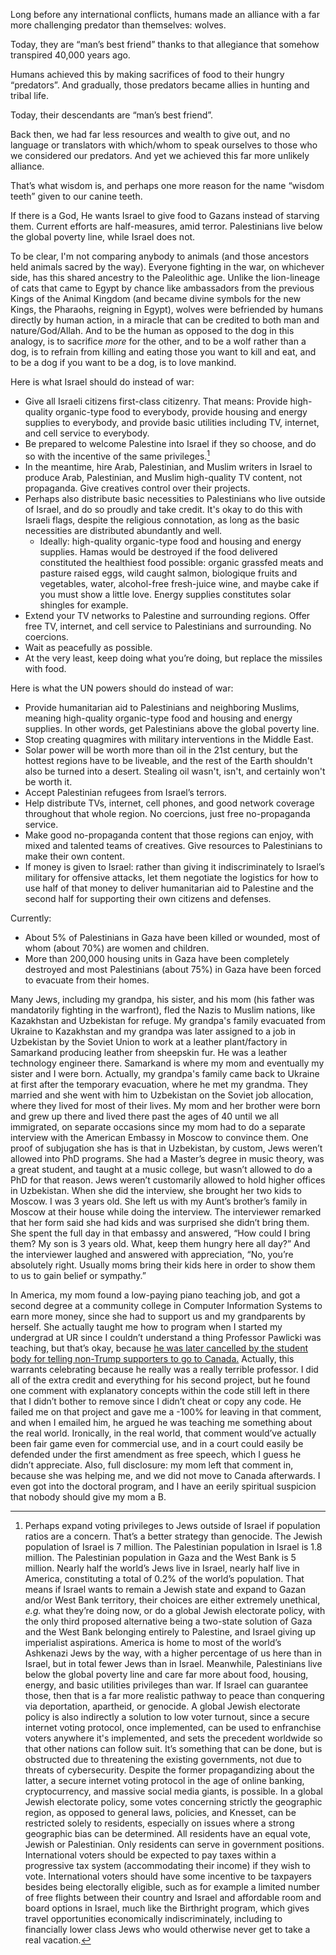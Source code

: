 Long before any international conflicts, humans made an alliance with a far more challenging predator than themselves: wolves.

Today, they are “man’s best friend” thanks to that allegiance that somehow transpired 40,000 years ago.

Humans achieved this by making sacrifices of food to their hungry “predators”. And gradually, those predators became allies in hunting and tribal life.

Today, their descendants are “man’s best friend”. 

Back then, we had far less resources and wealth to give out, and no language or translators with which/whom to speak ourselves to those who we considered our predators. And yet we achieved this far more unlikely alliance.

That’s what wisdom is, and perhaps one more reason for the name “wisdom teeth” given to our canine teeth.

If there is a God, He wants Israel to give food to Gazans instead of starving them. Current efforts are half-measures, amid terror. Palestinians live below the global poverty line, while Israel does not.

To be clear, I'm not comparing anybody to animals (and those ancestors held animals sacred by the way). Everyone fighting in the war, on whichever side, has this shared ancestry to the Paleolithic age. Unlike the lion-lineage of cats that came to Egypt by chance like ambassadors from the previous Kings of the Animal Kingdom (and became divine symbols for the new Kings, the Pharaohs, reigning in Egypt), wolves were befriended by humans directly by human action, in a miracle that can be credited to both man and nature/God/Allah. And to be the human as opposed to the dog in this analogy, is to sacrifice *more* for the other, and to be a wolf rather than a dog, is to refrain from killing and eating those you want to kill and eat, and to be a dog if you want to be a dog, is to love mankind.

Here is what Israel should do instead of war:

- Give all Israeli citizens first-class citizenry. That means: Provide high-quality organic-type food to everybody, provide housing and energy supplies to everybody, and provide basic utilities including TV, internet, and cell service to everybody.
- Be prepared to welcome Palestine into Israel if they so choose, and do so with the incentive of the same privileges.[^1]
- In the meantime, hire Arab, Palestinian, and Muslim writers in Israel to produce Arab, Palestinian, and Muslim high-quality TV content, not propaganda. Give creatives control over their projects.
- Perhaps also distribute basic necessities to Palestinians who live outside of Israel, and do so proudly and take credit. It's okay to do this with Israeli flags, despite the religious connotation, as long as the basic necessities are distributed abundantly and well.
  - Ideally: high-quality organic-type food and housing and energy supplies. Hamas would be destroyed if the food delivered constituted the healthiest food possible: organic grassfed meats and pasture raised eggs, wild caught salmon, biologique fruits and vegetables, water, alcohol-free fresh-juice wine, and maybe cake if you must show a little love. Energy supplies constitutes solar shingles for example.
- Extend your TV networks to Palestine and surrounding regions. Offer free TV, internet, and cell service to Palestinians and surrounding. No coercions.
- Wait as peacefully as possible.
- At the very least, keep doing what you’re doing, but replace the missiles with food.

Here is what the UN powers should do instead of war:

- Provide humanitarian aid to Palestinians and neighboring Muslims, meaning high-quality organic-type food and housing and energy supplies. In other words, get Palestinians above the global poverty line.
- Stop creating quagmires with military interventions in the Middle East.
- Solar power will be worth more than oil in the 21st century, but the hottest regions have to be liveable, and the rest of the Earth shouldn't also be turned into a desert. Stealing oil wasn't, isn't, and certainly won't be worth it.
- Accept Palestinian refugees from Israel’s terrors.
- Help distribute TVs, internet, cell phones, and good network coverage throughout that whole region. No coercions, just free no-propaganda service.
- Make good no-propaganda content that those regions can enjoy, with mixed and talented teams of creatives. Give resources to Palestinians to make their own content.
- If money is given to Israel: rather than giving it indiscriminately to Israel’s military for offensive attacks, let them negotiate the logistics for how to use half of that money to deliver humanitarian aid to Palestine and the second half for supporting their own citizens and defenses.

Currently:
- About 5% of Palestinians in Gaza have been killed or wounded, most of whom (about 70%) are women and children.
- More than 200,000 housing units in Gaza have been completely destroyed and most Palestinians (about 75%) in Gaza have been forced to evacuate from their homes. 

Many Jews, including my grandpa, his sister, and his mom (his father was mandatorily fighting in the warfront), fled the Nazis to Muslim nations, like Kazakhstan and Uzbekistan for refuge. My grandpa's family evacuated from Ukraine to Kazakhstan and my grandpa was later assigned to a job in Uzbekistan by the Soviet Union to work at a leather plant/factory in Samarkand producing leather from sheepskin fur. He was a leather technology engineer there. Samarkand is where my mom and eventually my sister and I were born. Actually, my grandpa's family came back to Ukraine at first after the temporary evacuation, where he met my grandma. They married and she went with him to Uzbekistan on the Soviet job allocation, where they lived for most of their lives. My mom and her brother were born and grew up there and lived there past the ages of 40 until we all immigrated, on separate occasions since my mom had to do a separate interview with the American Embassy in Moscow to convince them. One proof of subjugation she has is that in Uzbekistan, by custom, Jews weren’t allowed into PhD programs. She had a Master’s degree in music theory, was a great student, and taught at a music college, but wasn’t allowed to do a PhD for that reason. Jews weren’t customarily allowed to hold higher offices in Uzbekistan. When she did the interview, she brought her two kids to Moscow. I was 3 years old. She left us with my Aunt’s brother’s family in Moscow at their house while doing the interview. The interviewer remarked that her form said she had kids and was surprised she didn’t bring them. She spent the full day in that embassy and answered, “How could I bring them? My son is  3 years old. What, keep them hungry here all day?” And the interviewer laughed and answered with appreciation, “No, you’re absolutely right. Usually moms bring their kids here in order to show them to us to gain belief or sympathy.”

In America, my mom found a low-paying piano teaching job, and got a second degree at a community college in Computer Information Systems to earn more money, since she had to support us and my grandparents by herself. She actually taught me how to program when I started my undergrad at UR since I couldn’t understand a thing Professor Pawlicki was teaching, but that’s okay, because [he was later cancelled by the student body for telling non-Trump supporters to go to Canada.](https://www.rochesterfirst.com/news/local-news/u-of-r-professor-steps-down-as-program-director-after-controversial-facebook-post/) Actually, this warrants celebrating because he really was a really terrible professor. I did all of the extra credit and everything for his second project, but he found one comment with explanatory concepts within the code still left in there that I didn’t bother to remove since I didn’t cheat or copy any code. He failed me on that project and gave me a -100% for leaving in that comment, and when I emailed him, he argued he was teaching me something about the real world. Ironically, in the real world, that comment would’ve actually been fair game even for commercial use, and in a court could easily be defended under the first amendment as free speech, which I guess he didn’t appreciate. Also, full disclosure: my mom left that comment in, because she was helping me, and we did not move to Canada afterwards. I even got into the doctoral program, and I have an eerily spiritual suspicion that nobody should give my mom a B.

[^1]: Perhaps expand voting privileges to Jews outside of Israel if population ratios are a concern. That’s a better strategy than genocide. The Jewish population of Israel is 7 million. The Palestinian population in Israel is 1.8 million. The Palestinian population in Gaza and the West Bank is 5 million. Nearly half the world’s Jews live in Israel, nearly half live in America, constituting a total of 0.2% of the world’s population. That means if Israel wants to remain a Jewish state and expand to Gazan and/or West Bank territory, their choices are either extremely unethical, *e.g.* what they’re doing now, or do a global Jewish electorate policy, with the only third proposed alternative being a two-state solution of Gaza and the West Bank belonging entirely to Palestine, and Israel giving up imperialist aspirations. America is home to most of the world’s Ashkenazi Jews by the way, with a higher percentage of us here than in Israel, but in total fewer Jews than in Israel. Meanwhile, Palestinians live below the global poverty line and care far more about food, housing, energy, and basic utilities privileges than war. If Israel can guarantee those, then that is a far more realistic pathway to peace than conquering via deportation, apartheid, or genocide. A global Jewish electorate policy is also indirectly a solution to low voter turnout, since a secure internet voting protocol, once implemented, can be used to enfranchise voters anywhere it's implemented, and sets the precedent worldwide so that other nations can follow suit. It’s something that can be done, but is obstructed due to threatening the existing governments, not due to threats of cybersecurity. Despite the former propagandizing about the latter, a secure internet voting protocol in the age of online banking, cryptocurrency, and massive social media giants, is possible. In a global Jewish electorate policy, some votes concerning strictly the geographic region, as opposed to general laws, policies, and Knesset, can be restricted solely to residents, especially on issues where a strong geographic bias can be determined. All residents have an equal vote, Jewish or Palestinian. Only residents can serve in government positions. International voters should be expected to pay taxes within a progressive tax system (accommodating their income) if they wish to vote. International voters should have some incentive to be taxpayers besides being electorally eligible, such as for example a limited number of free flights between their country and Israel and affordable room and board options in Israel, much like the Birthright program, which gives travel opportunities economically indiscriminately, including to financially lower class Jews who would otherwise never get to take a real vacation. 

